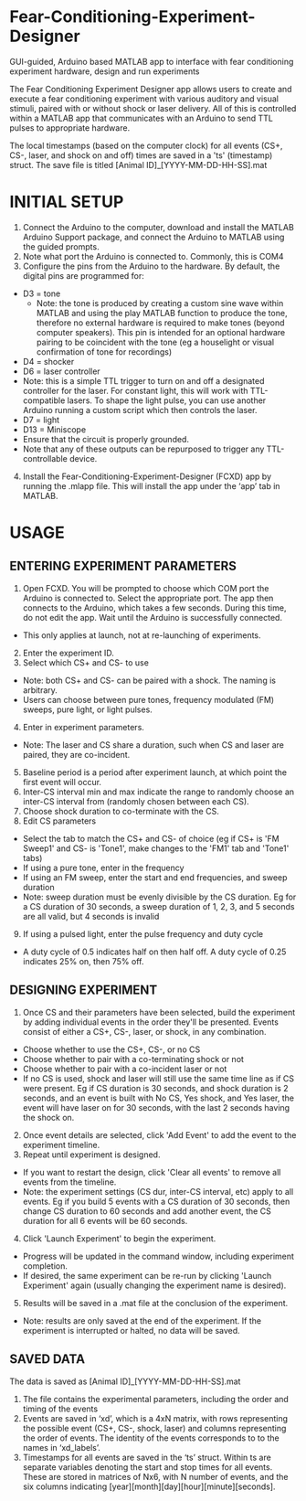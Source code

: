 # Fear-Conditioning-Experiment-Designer
GUI-guided, Arduino based MATLAB app to interface with fear conditioning experiment hardware, design and run experiments

The Fear Conditioning Experiment Designer app allows users to create and execute a fear conditioning experiment with various auditory and visual stimuli, paired with or without shock or laser delivery. All of this is controlled within a MATLAB app that communicates with an Arduino to send TTL pulses to appropriate hardware.

The local timestamps (based on the computer clock) for all events (CS+, CS-, laser, and shock on and off) times are saved in a 'ts' (timestamp) struct. The save file is titled [Animal ID]_[YYYY-MM-DD-HH-SS].mat
# INITIAL SETUP
1.	Connect the Arduino to the computer, download and install the MATLAB Arduino Support package, and connect the Arduino to MATLAB using the guided prompts. 
2.	Note what port the Arduino is connected to. Commonly, this is COM4
3.	Configure the pins from the Arduino to the hardware. By default, the digital pins are programmed for:
- D3 = tone 
  - Note: the tone is produced by creating a custom sine wave within MATLAB and using the play MATLAB function to produce the tone, therefore no external hardware is required to make tones (beyond computer speakers). This pin is intended for an optional hardware pairing to be coincident with the tone (eg a houselight or visual confirmation of tone for recordings)
-	D4 = shocker
-	D6 = laser controller
  - Note:  this is a simple TTL trigger to turn on and off a designated controller for the laser. For constant light, this will work with TTL-compatible lasers. To shape the light pulse, you can use another Arduino running a custom script which then controls the laser.
-	D7 = light
-	D13 = Miniscope 
-	Ensure that the circuit is properly grounded.
-	Note that any of these outputs can be repurposed to trigger any TTL-controllable device.

4.	Install the Fear-Conditioning-Experiment-Designer (FCXD) app by running the .mlapp file. This will install the app under the ‘app’ tab in MATLAB.

# USAGE
## ENTERING EXPERIMENT PARAMETERS
1.	Open FCXD. You will be prompted to choose which COM port the Arduino is connected to. Select the appropriate port. The app then connects to the Arduino, which takes a few seconds. During this time, do not edit the app. Wait until the Arduino is successfully connected.
-	This only applies at launch, not at re-launching of experiments.
2.	Enter the experiment ID.
3.	Select which CS+ and CS- to use
-	Note: both CS+ and CS- can be paired with a shock. The naming is arbitrary.
-	Users can choose between pure tones, frequency modulated (FM) sweeps, pure light, or light pulses.
4.	Enter in experiment parameters.
-	Note: The laser and CS share a duration, such when CS and laser are paired, they are co-incident.
5.	Baseline period is a period after experiment launch, at which point the first event will occur.
6.	Inter-CS interval min and max indicate the range to randomly choose an inter-CS interval from (randomly chosen between each CS).
7.	Choose shock duration to co-terminate with the CS.
8.	Edit CS parameters
-	Select the tab to match the CS+ and CS- of choice (eg if CS+ is 'FM Sweep1' and CS- is 'Tone1', make changes to the 'FM1' tab and 'Tone1' tabs)
-	If using a pure tone, enter in the frequency
-	If using an FM sweep, enter the start and end frequencies, and sweep duration
-	Note: sweep duration must be evenly divisible by the CS duration. Eg for a CS duration of 30 seconds, a sweep duration of 1, 2, 3, and 5 seconds are all valid, but 4 seconds is invalid
9.	If using a pulsed light, enter the pulse frequency and duty cycle
-	A duty cycle of 0.5 indicates half on then half off. A duty cycle of 0.25 indicates 25% on, then 75% off.

## DESIGNING EXPERIMENT
1.	Once CS and their parameters have been selected, build the experiment by adding individual events in the order they'll be presented. Events consist of either a CS+, CS-, laser, or shock, in any combination.
-	 Choose whether to use the CS+, CS-, or no CS
-	Choose whether to pair with a co-terminating shock or not
-	Choose whether to pair with a co-incident laser or not
-	 If no CS is used, shock and laser will still use the same time line as if CS were present. Eg if CS duration is 30 seconds, and shock duration is 2 seconds, and an event is built with No CS, Yes shock, and Yes laser, the event will have laser on for 30 seconds, with the last 2 seconds having the shock on.
2.	 Once event details are selected, click 'Add Event' to add the event to the experiment timeline.
3.	 Repeat until experiment is designed.
-	 If you want to restart the design, click 'Clear all events' to remove all events from the timeline.
-	 Note: the experiment settings (CS dur, inter-CS interval, etc) apply to all events. Eg if you build 5 events with a CS duration of 30 seconds, then change CS duration to 60 seconds and add another event, the CS duration for all 6 events will be 60 seconds.
4.	 Click 'Launch Experiment' to begin the experiment. 
-	 Progress will be updated in the command window, including experiment completion.
-	If desired, the same experiment can be re-run by clicking 'Launch Experiment' again (usually changing the experiment name is desired).
5.	Results will be saved in a .mat file at the conclusion of the experiment.
-	Note:  results are only saved at the end of the experiment. If the experiment is interrupted or halted, no data will be saved.

## SAVED DATA
The data is saved as  [Animal ID]_[YYYY-MM-DD-HH-SS].mat
1.	The file contains the experimental parameters, including the order and timing of the events
2.	Events are saved in ‘xd’, which is a 4xN matrix, with rows representing the possible event (CS+, CS-, shock, laser) and columns representing the order of events. The identity of the events corresponds to to the names in ‘xd_labels’.
3.	Timestamps for all events are saved in the ‘ts’ struct. Within ts are separate variables denoting the start and stop times for all events. These are  stored in matrices of Nx6, with N number of events, and the six columns indicating [year][month][day][hour][minute][seconds]. 
